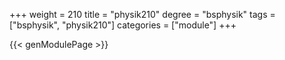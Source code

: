 +++
weight = 210
title = "physik210"
degree = "bsphysik"
tags = ["bsphysik", "physik210"]
categories = ["module"]
+++

{{< genModulePage >}}
